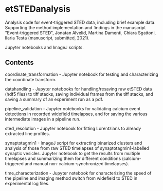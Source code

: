 # etSTEDanalysis
Analysis code for event-triggered STED data, including brief example data. Supporting the method implementation and findings in the manuscript "Event-triggered STED", Jonatan Alvelid, Martina Damenti, Chiara Sgattoni, Ilaria Testa (manuscript, submitted, 2021).

Jupyter notebooks and ImageJ scripts.

## Contents
coordinate_transformation - Jupyter notebook for testing and characterizing the coordinate transform.

datahandling - Jupyter notebooks for handling/resaving raw etSTED data (hdf5 files) to tiff stacks, saving individual frames from the tiff stacks, and saving a summary of an experiment run as a pdf.

pipeline_validation - Jupyter notebooks for validating calcium event detections in recorded widefield timelapses, and for saving the various intermediate images in a pipeline run.

sted_resolution - Jupyter notebook for fitting Lorentzians to already extracted line profiles.

synaptotagmin1 - ImageJ script for extracting binarized clusters and analysis of those from raw STED timelapses of synaptotagmin1-labelled synaptic vesicles. Jupyter notebook to get the results from multiple timelapses and summarizing them for different conditions (calcium-triggered and manual non-calcium-synchronized timelapses).

time_characterization - Jupyter notebook for characterizing the speed of the pipeline and imaging method switch from widefield to STED in experimental log files.
